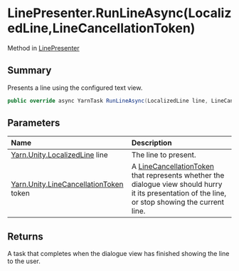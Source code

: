 # LinePresenter.RunLineAsync(LocalizedLine,LineCancellationToken)

Method in [LinePresenter](/docs/api/csharp/yarn.unity.linepresenter.md)

## Summary

Presents a line using the configured text view.

```csharp
public override async YarnTask RunLineAsync(LocalizedLine line, LineCancellationToken token)
```

## Parameters

|Name|Description|
|:---|:---|
|[Yarn.Unity.LocalizedLine](/docs/api/csharp/yarn.unity.localizedline.md) line|The line to present.|
|[Yarn.Unity.LineCancellationToken](/docs/api/csharp/yarn.unity.linecancellationtoken.md) token|A  <a href="yarn.unity.linecancellationtoken.md">LineCancellationToken</a>  that represents whether the dialogue view should hurry it its presentation of the line, or stop showing the current line.|

## Returns

A task that completes when the dialogue view has finished
showing the line to the user.

